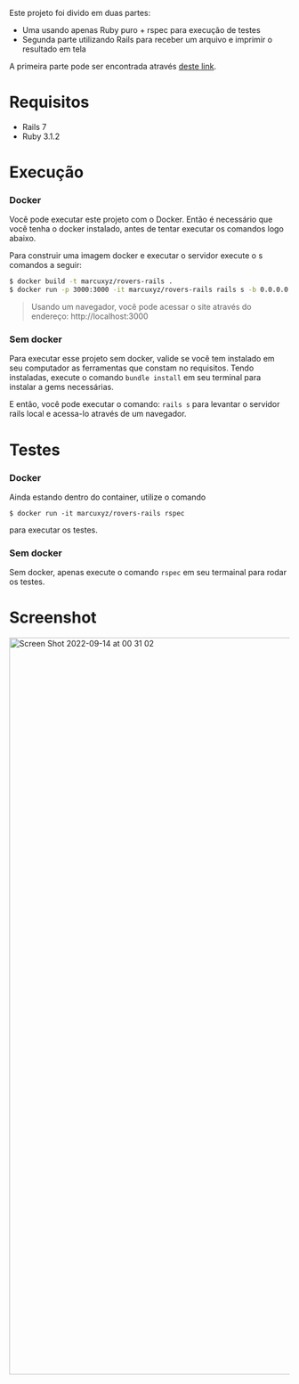 Este projeto foi divido em duas partes:

- Uma usando apenas Ruby puro + rspec para execução de testes
- Segunda parte utilizando Rails para receber um arquivo e imprimir o resultado em tela

A primeira parte pode ser encontrada através [deste link](https://github.com/marcuxyz/test-rovers-ruby-only).

# Requisitos

- Rails 7
- Ruby 3.1.2

# Execução

### Docker

Você pode executar este projeto com o Docker. Então é necessário que você tenha o docker instalado, antes de tentar executar os comandos logo abaixo.

Para construir uma imagem docker e executar o servidor execute o s comandos a seguir:

```bash
$ docker build -t marcuxyz/rovers-rails .
$ docker run -p 3000:3000 -it marcuxyz/rovers-rails rails s -b 0.0.0.0
```

> Usando um navegador, você pode acessar o site através do endereço: http://localhost:3000

### Sem docker

Para executar esse projeto sem docker, valide se você tem instalado em seu computador
as ferramentas que constam no requisitos. Tendo instaladas, execute o comando `bundle install` em seu terminal para instalar a gems necessárias.

E então, você pode executar o comando: `rails s` para levantar o servidor rails local e acessa-lo através de um navegador.

# Testes

### Docker

Ainda estando dentro do container, utilize o comando 

```
$ docker run -it marcuxyz/rovers-rails rspec 
```
para executar os testes. 


### Sem docker

Sem docker, apenas execute o comando `rspec` em seu termainal para rodar os testes.

# Screenshot

<img width="1324" alt="Screen Shot 2022-09-14 at 00 31 02" src="https://user-images.githubusercontent.com/9499562/190055908-5788e649-216c-44a3-aa8d-39f0fa68b95e.png">

